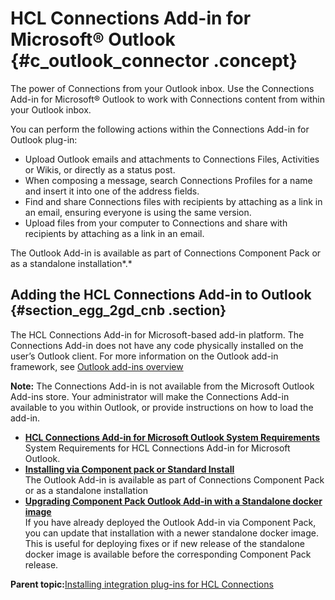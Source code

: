 # HCL Connections Add-in for Microsoft® Outlook {#c_outlook_connector .concept}

The power of Connections from your Outlook inbox. Use the Connections Add-in for Microsoft® Outlook to work with Connections content from within your Outlook inbox.

You can perform the following actions within the Connections Add-in for Outlook plug-in:

-   Upload Outlook emails and attachments to Connections Files, Activities or Wikis, or directly as a status post.
-   When composing a message, search Connections Profiles for a name and insert it into one of the address fields.
-   Find and share Connections files with recipients by attaching as a link in an email, ensuring everyone is using the same version.
-   Upload files from your computer to Connections and share with recipients by attaching as a link in an email.

The Outlook Add-in is available as part of Connections Component Pack or as a standalone installation*.*

## Adding the HCL Connections Add-in to Outlook {#section_egg_2gd_cnb .section}

The HCL Connections Add-in for Microsoft-based add-in platform. The Connections Add-in does not have any code physically installed on the user’s Outlook client. For more information on the Outlook add-in framework, see [Outlook add-ins overview](https://docs.microsoft.com/en-us/office/dev/add-ins/outlook/outlook-add-ins-overview)

**Note:** The Connections Add-in is not available from the Microsoft Outlook Add-ins store. Your administrator will make the Connections Add-in available to you within Outlook, or provide instructions on how to load the add-in.

-   **[HCL Connections Add-in for Microsoft Outlook System Requirements](../../connectors/admin/c_outlook_connector_addin_sys_req.md)**  
System Requirements for HCL Connections Add-in for Microsoft Outlook.
-   **[Installing via Component pack or Standard Install](../../connectors/admin/c_outlook_addin_installing.md)**  
The Outlook Add-in is available as part of Connections Component Pack or as a standalone installation
-   **[Upgrading Component Pack Outlook Add-in with a Standalone docker image](../../connectors/admin/t_outlook_upgrade_cp_w_standalone_docker_image.md)**  
If you have already deployed the Outlook Add-in via Component Pack, you can update that installation with a newer standalone docker image. This is useful for deploying fixes or if new release of the standalone docker image is available before the corresponding Component Pack release.

**Parent topic:**[Installing integration plug-ins for HCL Connections](../../connectors/admin/c_plugin_admin_help_over.md)


